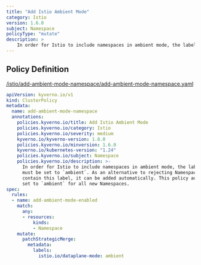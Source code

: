 ```yaml
---
title: "Add Istio Ambient Mode"
category: Istio
version: 1.6.0
subject: Namespace
policyType: "mutate"
description: >
    In order for Istio to include namespaces in ambient mode, the label `istio.io/dataplane-mode`  must be set to `ambient`. As an alternative to rejecting Namespace definitions which don't already  contain this label, it can be added automatically. This policy adds the label `istio.io/dataplane-mode` set to `ambient` for all new Namespaces.
---
```


## Policy Definition
<a href="https://github.com/kyverno/policies/raw/main//istio/add-ambient-mode-namespace/add-ambient-mode-namespace.yaml" target="-blank">/istio/add-ambient-mode-namespace/add-ambient-mode-namespace.yaml</a>

```yaml
apiVersion: kyverno.io/v1
kind: ClusterPolicy
metadata:
  name: add-ambient-mode-namespace
  annotations:
    policies.kyverno.io/title: Add Istio Ambient Mode
    policies.kyverno.io/category: Istio
    policies.kyverno.io/severity: medium
    kyverno.io/kyverno-version: 1.8.0
    policies.kyverno.io/minversion: 1.6.0
    kyverno.io/kubernetes-version: "1.24"
    policies.kyverno.io/subject: Namespace
    policies.kyverno.io/description: >-
      In order for Istio to include namespaces in ambient mode, the label `istio.io/dataplane-mode` 
      must be set to `ambient`. As an alternative to rejecting Namespace definitions which don't already 
      contain this label, it can be added automatically. This policy adds the label `istio.io/dataplane-mode`
      set to `ambient` for all new Namespaces.
spec:
  rules:
  - name: add-ambient-mode-enabled
    match:
      any:
      - resources:
          kinds:
          - Namespace
    mutate:
      patchStrategicMerge:
        metadata:
          labels:
            istio.io/dataplane-mode: ambient

```
